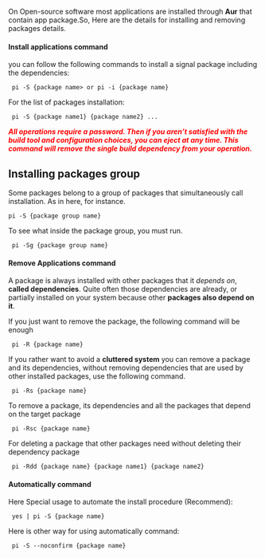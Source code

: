 On Open-source software most applications are installed through **Aur** that contain app package.So, Here are the details for installing and removing packages details.

#### Install applications command

you can follow the following commands to install a signal package including the dependencies:
```
 pi -S {package name> or pi -i {package name}
```
For the list of packages installation:
```
 pi -S {package name1} {package name2} ...
```
***<p style="color:red;"> All operations require a password. Then if you aren’t satisfied with the build tool and configuration choices, you can eject at any time. This command will remove the single build dependency from your operation.</p>***

## Installing packages group
Some packages belong to a group of packages that simultaneously call installation. As in here, for instance.
```
pi -S {package group name}
```
To see what inside the package group, you must run.
```
 pi -Sg {package group name}
```
#### Remove Applications command 
A package is always installed with other packages that it *depends on*, **called dependencies**. Quite often those dependencies are already, or partially installed on your system because other **packages also depend on it**.

If you just want to remove the package, the following command will be enough
```    
 pi -R {package name}
```
If you rather want to avoid a **cluttered system** you can remove a package and its dependencies, without removing dependencies that are used by other installed packages, use the following command.

```
 pi -Rs {package name}
```
To remove a package, its dependencies and all the packages that depend on the target package
```
 pi -Rsc {package name}
```
For deleting a package that other packages need without deleting their dependency package

```
 pi -Rdd {package name} {package name1} {package name2} 
```

#### Automatically command
Here Special usage to automate the install procedure (Recommend):

```
 yes | pi -S {package name}
```
Here is other way for using automatically command:	
```
 pi -S --noconfirm {package name}
```